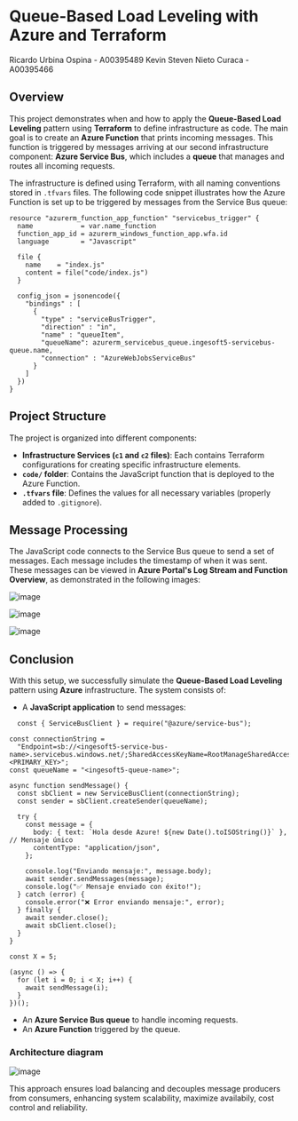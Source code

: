 # Queue-Based Load Leveling with Azure and Terraform

Ricardo Urbina Ospina - A00395489
Kevin Steven Nieto Curaca - A00395466

## Overview
This project demonstrates when and how to apply the **Queue-Based Load Leveling** pattern using **Terraform** to define infrastructure as code. The main goal is to create an **Azure Function** that prints incoming messages. This function is triggered by messages arriving at our second infrastructure component: **Azure Service Bus**, which includes a **queue** that manages and routes all incoming requests.

The infrastructure is defined using Terraform, with all naming conventions stored in `.tfvars` files. The following code snippet illustrates how the Azure Function is set up to be triggered by messages from the Service Bus queue:

```hcl
resource "azurerm_function_app_function" "servicebus_trigger" {
  name            = var.name_function
  function_app_id = azurerm_windows_function_app.wfa.id
  language        = "Javascript"
  
  file {
    name    = "index.js"
    content = file("code/index.js")
  }

  config_json = jsonencode({
    "bindings" : [
      {
        "type" : "serviceBusTrigger",
        "direction" : "in",
        "name" : "queueItem",
        "queueName": azurerm_servicebus_queue.ingesoft5-servicebus-queue.name,
        "connection" : "AzureWebJobsServiceBus"
      }
    ]
  })
}  
```

## Project Structure
The project is organized into different components:
- **Infrastructure Services (`c1` and `c2` files)**: Each contains Terraform configurations for creating specific infrastructure elements.
- **`code/` folder**: Contains the JavaScript function that is deployed to the Azure Function.
- **`.tfvars` file**: Defines the values for all necessary variables (properly added to `.gitignore`).

## Message Processing
The JavaScript code connects to the Service Bus queue to send a set of messages. Each message includes the timestamp of when it was sent. These messages can be viewed in **Azure Portal's Log Stream and Function Overview**, as demonstrated in the following images:


![image](https://github.com/user-attachments/assets/e96835de-a0a6-4d8d-bf15-e303c37e0089)

![image](https://github.com/user-attachments/assets/83b61c30-d116-4531-8077-0b9732b2a42c)

![image](https://github.com/user-attachments/assets/86485b45-6e54-4944-8038-7d7231081917)


## Conclusion
With this setup, we successfully simulate the **Queue-Based Load Leveling** pattern using **Azure** infrastructure. The system consists of:
- A **JavaScript application** to send messages:

```hcl
  const { ServiceBusClient } = require("@azure/service-bus");

const connectionString =
  "Endpoint=sb://<ingesoft5-service-bus-name>.servicebus.windows.net/;SharedAccessKeyName=RootManageSharedAccessKey;SharedAccessKey=<PRIMARY_KEY>";
const queueName = "<ingesoft5-queue-name>";

async function sendMessage() {
  const sbClient = new ServiceBusClient(connectionString);
  const sender = sbClient.createSender(queueName);

  try {
    const message = {
      body: { text: `Hola desde Azure! ${new Date().toISOString()}` }, // Mensaje único
      contentType: "application/json",
    };

    console.log("Enviando mensaje:", message.body);
    await sender.sendMessages(message);
    console.log("✅ Mensaje enviado con éxito!");
  } catch (error) {
    console.error("❌ Error enviando mensaje:", error);
  } finally {
    await sender.close();
    await sbClient.close();
  }
}

const X = 5;

(async () => {
  for (let i = 0; i < X; i++) {
    await sendMessage(i);
  }
})();

```
- An **Azure Service Bus queue** to handle incoming requests.
- An **Azure Function** triggered by the queue.

### Architecture diagram

![image](https://github.com/user-attachments/assets/f9ecd6fe-38e3-4c8c-a7ef-c6d440b34cc0)


This approach ensures load balancing and decouples message producers from consumers, enhancing system scalability, maximize availabily, cost control and reliability.

